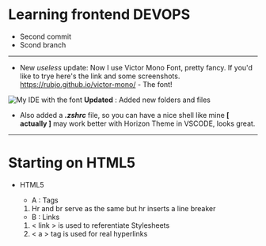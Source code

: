 # Learning frontend DEVOPS
- Second commit
- Scond branch

---
- New *useless* update: Now I use Victor Mono Font, pretty fancy. If you'd like to trye here's the link and some screenshots.
https://rubjo.github.io/victor-mono/ - The font!

![My IDE with the font](/Documents/Images/Screen\Shot\2021-03-29\at\09.01.55.png )
**Updated** : Added new folders and files 
- Also added a ***.zshrc*** file, so you can have a nice shell like mine **[ actually ]** may work better with
Horizon Theme in VSCODE, looks great.

---
# Starting on HTML5
* HTML5
    - A : Tags

    1. Hr and br serve as the same but hr inserts a line breaker

    - B : Links 

    1. < link > is used to referentiate Stylesheets
    2. < a > tag is used for real hyperlinks

 